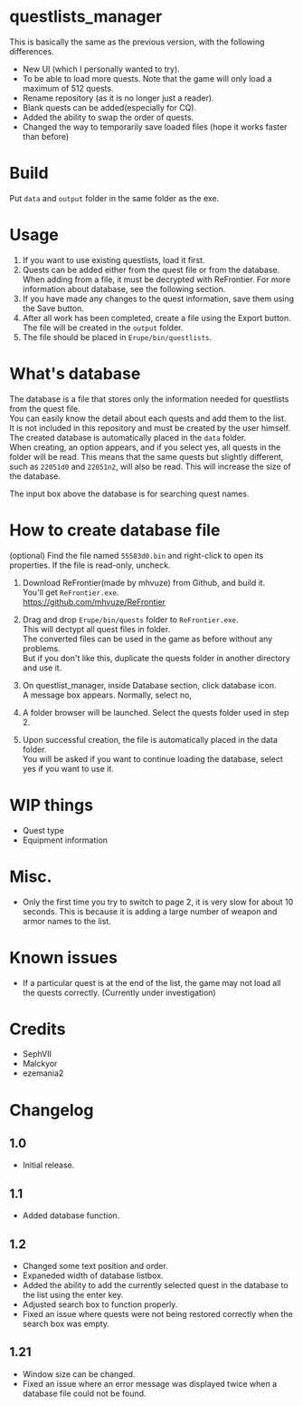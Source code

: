 # questlists_manager
This is basically the same as the previous version, with the following differences.
- New UI (which I personally wanted to try).
- To be able to load more quests. Note that the game will only load a maximum of 512 quests.
- Rename repository (as it is no longer just a reader).
- Blank quests can be added(especially for CQ).
- Added the ability to swap the order of quests.
- Changed the way to temporarily save loaded files (hope it works faster than before)

# Build
Put `data` and `output` folder in the same folder as the exe.

# Usage
1. If you want to use existing questlists, load it first.
2. Quests can be added either from the quest file or from the database.
When adding from a file, it must be decrypted with ReFrontier.
For more information about database, see the following section.
3. If you have made any changes to the quest information, save them using the Save button.
4. After all work has been completed, create a file using the Export button.
The file will be created in the `output` folder.
5. The file should be placed in `Erupe/bin/questlists`.

# What's database 
The database is a file that stores only the information needed for questlists from the quest file.  
You can easily know the detail about each quests and add them to the list.  
It is not included in this repository and must be created by the user himself.   
The created database is automatically placed in the `data` folder.  
When creating, an option appears, and if you select yes, all quests in the folder will be read. This means that the same quests but slightly different, such as `22051d0` and `22051n2`, will also be read. This will increase the size of the database.  

The input box above the database is for searching quest names.

# How to create database file
(optional) Find the file named `55583d0.bin` and right-click to open its properties. If the file is read-only, uncheck.

1. Download ReFrontier(made by mhvuze) from Github, and build it.  
You'll get `ReFrontier.exe`.  
https://github.com/mhvuze/ReFrontier  
  
2. Drag and drop `Erupe/bin/quests` folder to `ReFrontier.exe`.  
This will dectypt all quest files in folder.  
The converted files can be used in the game as before without any problems.  
But if you don't like this, duplicate the quests folder in another directory and use it.  
  
3. On questlist_manager, inside Database section, click database icon.  
A message box appears. Normally, select no, 
      
4. A folder browser will be launched. Select the quests folder used in step 2.  
  
5. Upon successful creation, the file is automatically placed in the data folder.  
You will be asked if you want to continue loading the database, select yes if you want to use it.  

# WIP things
- Quest type
- Equipment information

# Misc.
- Only the first time you try to switch to page 2, it is very slow for about 10 seconds. This is because it is adding a large number of weapon and armor names to the list.

# Known issues
- If a particular quest is at the end of the list, the game may not load all the quests correctly. (Currently under investigation)

# Credits
- SephVII
- Malckyor
- ezemania2

# Changelog
## 1.0
- Initial release.

## 1.1
- Added database function.

## 1.2
- Changed some text position and order.
- Expaneded width of database listbox.
- Added the ability to add the currently selected quest in the database to the list using the enter key.
- Adjusted search box to function properly.
- Fixed an issue where quests were not being restored correctly when the search box was empty.

## 1.21
- Window size can be changed.
- Fixed an issue where an error message was displayed twice when a database file could not be found.
